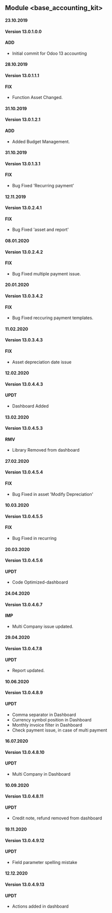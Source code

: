 ## Module <base_accounting_kit>

#### 23.10.2019
#### Version 13.0.1.0.0
#### ADD
- Initial commit for Odoo 13 accounting

#### 28.10.2019
#### Version 13.0.1.1.1
#### FIX
- Function Asset Changed.

#### 31.10.2019
#### Version 13.0.1.2.1
#### ADD
- Added Budget Management.

#### 31.10.2019
#### Version 13.0.1.3.1
#### FIX
- Bug Fixed 'Recurring payment'

#### 12.11.2019
#### Version 13.0.2.4.1
#### FIX
- Bug Fixed 'asset and report'

#### 08.01.2020
#### Version 13.0.2.4.2
#### FIX
- Bug Fixed multiple payment issue.

#### 20.01.2020
#### Version 13.0.3.4.2
#### FIX
- Bug Fixed reccuring payment templates.

#### 11.02.2020
#### Version 13.0.3.4.3
#### FIX
- Asset depreciation date issue

#### 12.02.2020
#### Version 13.0.4.4.3
#### UPDT
- Dashboard Added

#### 13.02.2020
#### Version 13.0.4.5.3
#### RMV
- Library Removed from dashboard

#### 27.02.2020
#### Version 13.0.4.5.4
#### FIX
- Bug Fixed in asset 'Modify Depreciation'

#### 10.03.2020
#### Version 13.0.4.5.5
#### FIX
- Bug Fixed in recurring

#### 20.03.2020
#### Version 13.0.4.5.6
#### UPDT
- Code Optimized-dashboard

#### 24.04.2020
#### Version 13.0.4.6.7
#### IMP
- Multi Company issue updated.

#### 29.04.2020
#### Version 13.0.4.7.8
#### UPDT
- Report updated.

#### 10.06.2020
#### Version 13.0.4.8.9
#### UPDT
- Comma separator in Dashboard
- Currency symbol position in Dashboard
- Monthly invoice filter in Dashboard
- Check payment issue, in case of multi payment


#### 16.07.2020
#### Version 13.0.4.8.10
#### UPDT
- Multi Company in Dashboard

#### 10.09.2020
#### Version 13.0.4.8.11
#### UPDT
- Credit note, refund removed from dashboard

#### 19.11.2020
#### Version 13.0.4.9.12
#### UPDT
- Field parameter spelling mistake

#### 12.12.2020
#### Version 13.0.4.9.13
#### UPDT
- Actions added in dashboard

